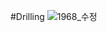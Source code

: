 #Drilling
![1968_수정](https://github.com/gyulim17/Drilling/assets/151061107/0ad6c358-ed5a-4e6c-9adc-12dbdf91c369)
